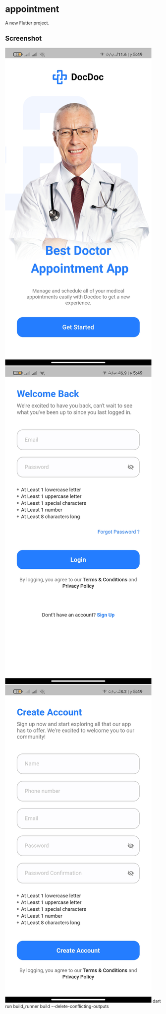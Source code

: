 # appointment

A new Flutter project.

## Screenshot
![Alt text](Screenshot_2024-01-19-17-49-10-884_com.example.appointment.jpg) 
![Alt text](Screenshot_2024-01-19-17-49-21-040_com.example.appointment.jpg) 
![Alt text](Screenshot_2024-01-19-17-49-36-630_com.example.appointment.jpg)
dart run build_runner build --delete-conflicting-outputs